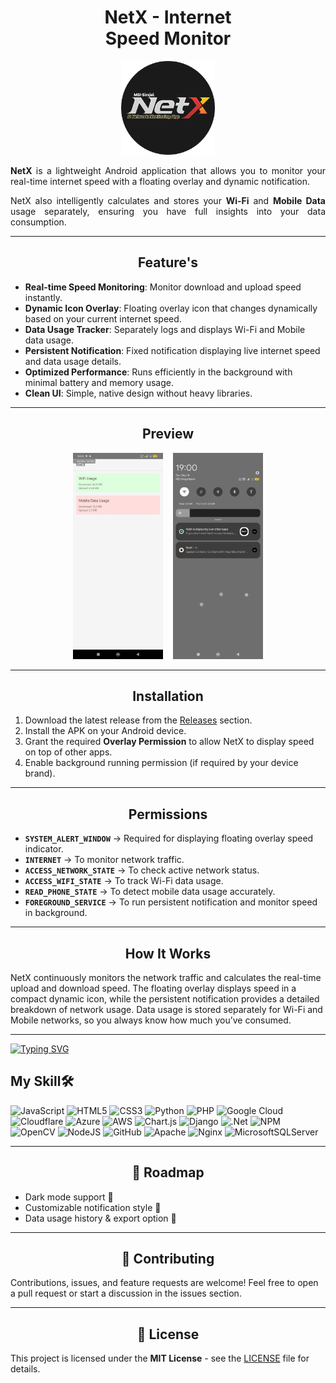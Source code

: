 <h1 align="center">NetX - Internet <br>Speed Monitor</h1>
<p align="center">
  <img src="asset/icon.png" alt="NetX Logo" width="150"/>
</p>

<p align="justify">
<b>NetX</b> is a lightweight Android application that allows you to monitor your real-time internet speed with a floating overlay and dynamic notification.  </p>
<p align="justify"> NetX also intelligently calculates and stores your <b>Wi-Fi</b> and <b>Mobile Data</b> usage separately, ensuring you have full insights into your data consumption.  </p>

---

<h2 align="center">Feature's</h2>

- **Real-time Speed Monitoring**: Monitor download and upload speed instantly.  
- **Dynamic Icon Overlay**: Floating overlay icon that changes dynamically based on your current internet speed.  
- **Data Usage Tracker**: Separately logs and displays Wi-Fi and Mobile data usage.  
- **Persistent Notification**: Fixed notification displaying live internet speed and data usage details.  
- **Optimized Performance**: Runs efficiently in the background with minimal battery and memory usage.  
- **Clean UI**: Simple, native design without heavy libraries.

---

<h2 align="center">Preview</h2>

<p align="center">
  <img src="asset/ui.jpg" alt="NetX Overlay Example" height="330" width="144"/>
  &nbsp;&nbsp;
  <img src="asset/notification.jpg" alt="NetX Notification Example" height="330" width="144"/>
</p>

---

<h2 align="center">Installation</h2>

<p align="justify">

1. Download the latest release from the [Releases](https://github.com/MSI-Sirajul/NetX/releases) section.  
2. Install the APK on your Android device.  
3. Grant the required **Overlay Permission** to allow NetX to display speed on top of other apps.  
4. Enable background running permission (if required by your device brand).  

</p>

---

<h2 align="center">Permissions</h2>

<p align="justify">

- **`SYSTEM_ALERT_WINDOW`** → Required for displaying floating overlay speed indicator.  
- **`INTERNET`** → To monitor network traffic.  
- **`ACCESS_NETWORK_STATE`** → To check active network status.  
- **`ACCESS_WIFI_STATE`** → To track Wi-Fi data usage.  
- **`READ_PHONE_STATE`** → To detect mobile data usage accurately.  
- **`FOREGROUND_SERVICE`** → To run persistent notification and monitor speed in background.  

</p>

---

<h2 align="center">How It Works</h2>

<p align="justify">

NetX continuously monitors the network traffic and calculates the real-time upload and download speed. The floating overlay displays speed in a compact dynamic icon, while the persistent notification provides a detailed breakdown of network usage. Data usage is stored separately for Wi-Fi and Mobile networks, so you always know how much you’ve consumed.  

</p>

---

[![Typing SVG](https://readme-typing-svg.herokuapp.com?color=%23F90355&size=27&lines=MD-SIRAJUL-ISLAM;+𝕚𝕋'𝕊+ℕ𝕠𝕥+𝕁𝕦𝕤𝕥+𝕄𝕪+ℕ𝕒𝕞𝕖;★彡[ɪᴛ'ꜱ+ᴀ+ʙʀᴀɴᴅ]彡★)](https://git.io/typing-svg)

## My Skill🛠️

![JavaScript](https://img.shields.io/badge/javascript-%23323330.svg?style=for-the-badge&logo=javascript&logoColor=%23F7DF1E)
![HTML5](https://img.shields.io/badge/html5-%23E34F26.svg?style=for-the-badge&logo=html5&logoColor=white) ![CSS3](https://img.shields.io/badge/css3-%231572B6.svg?style=for-the-badge&logo=css3&logoColor=white) ![Python](https://img.shields.io/badge/python-3670A0?style=for-the-badge&logo=python&logoColor=ffdd54) ![PHP](https://img.shields.io/badge/php-%23777BB4.svg?style=for-the-badge&logo=php&logoColor=white) ![Google Cloud](https://img.shields.io/badge/Google%20Cloud-%234285F4.svg?style=for-the-badge&logo=google-cloud&logoColor=white) ![Cloudflare](https://img.shields.io/badge/Cloudflare-F38020?style=for-the-badge&logo=Cloudflare&logoColor=white) ![Azure](https://img.shields.io/badge/azure-%230072C6.svg?style=for-the-badge&logo=azure-devops&logoColor=white) 
![AWS](https://img.shields.io/badge/AWS-%23FF9900.svg?style=for-the-badge&logo=amazon-aws&logoColor=white) 
![Chart.js](https://img.shields.io/badge/chart.js-F5788D.svg?style=for-the-badge&logo=chart.js&logoColor=white) 
![Django](https://img.shields.io/badge/django-%23092E20.svg?style=for-the-badge&logo=django&logoColor=white) ![.Net](https://img.shields.io/badge/.NET-5C2D91?style=for-the-badge&logo=.net&logoColor=white) ![NPM](https://img.shields.io/badge/NPM-%23000000.svg?style=for-the-badge&logo=npm&logoColor=white) ![OpenCV](https://img.shields.io/badge/opencv-%23white.svg?style=for-the-badge&logo=opencv&logoColor=white) ![NodeJS](https://img.shields.io/badge/node.js-6DA55F?style=for-the-badge&logo=node.js&logoColor=white) ![GitHub](https://img.shields.io/badge/GitHub-%23121011.svg?style=for-the-badge&logo=github&logoColor=white) ![Apache](https://img.shields.io/badge/apache-%23D42029.svg?style=for-the-badge&logo=apache&logoColor=white) ![Nginx](https://img.shields.io/badge/nginx-%23009639.svg?style=for-the-badge&logo=nginx&logoColor=white) ![MicrosoftSQLServer](https://img.shields.io/badge/Microsoft%20SQL%20Sever-CC2927?style=for-the-badge&logo=microsoft%20sql%20server&logoColor=white) 

---

<h2 align="center">📌 Roadmap</h2>

<p align="justify">

- Dark mode support 🌙  
- Customizable notification style 🎨  
- Data usage history & export option 📑  

</p>

---

<h2 align="center">🤝 Contributing</h2>

<p align="justify">

Contributions, issues, and feature requests are welcome! Feel free to open a pull request or start a discussion in the issues section.  

</p>

---

<h2 align="center">📜 License</h2>

<p align="justify">

This project is licensed under the **MIT License** - see the [LICENSE](LICENSE) file for details.  

</p>
